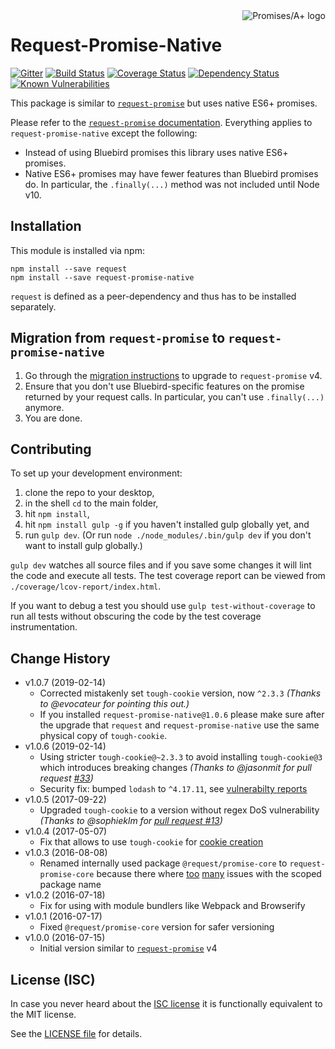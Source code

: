 <a href="http://promisesaplus.com/">
    <img src="https://promises-aplus.github.io/promises-spec/assets/logo-small.png" align="right" alt="Promises/A+ logo" />
</a>

# Request-Promise-Native

[![Gitter](https://img.shields.io/badge/gitter-join_chat-blue.svg?style=flat-square&maxAge=2592000)](https://gitter.im/request/request-promise?utm_source=badge&utm_medium=badge&utm_campaign=pr-badge&utm_content=badge)
[![Build Status](https://img.shields.io/travis/request/request-promise-native/master.svg?style=flat-square&maxAge=2592000)](https://travis-ci.org/request/request-promise-native)
[![Coverage Status](https://img.shields.io/coveralls/request/request-promise-native.svg?style=flat-square&maxAge=2592000)](https://coveralls.io/r/request/request-promise-native)
[![Dependency Status](https://img.shields.io/david/request/request-promise-native.svg?style=flat-square&maxAge=2592000)](https://david-dm.org/request/request-promise-native)
[![Known Vulnerabilities](https://snyk.io/test/npm/request-promise-native/badge.svg?style=flat-square&maxAge=2592000)](https://snyk.io/test/npm/request-promise-native)

This package is similar to [`request-promise`](https://www.npmjs.com/package/request-promise) but uses native ES6+ promises.

Please refer to the [`request-promise` documentation](https://www.npmjs.com/package/request-promise). Everything applies to `request-promise-native` except the following:
- Instead of using Bluebird promises this library uses native ES6+ promises.
- Native ES6+ promises may have fewer features than Bluebird promises do. In particular, the `.finally(...)` method was not included until Node v10.

## Installation

This module is installed via npm:

```
npm install --save request
npm install --save request-promise-native
```

`request` is defined as a peer-dependency and thus has to be installed separately.

## Migration from `request-promise` to `request-promise-native`

1. Go through the [migration instructions](https://github.com/request/request-promise#migration-from-v3-to-v4) to upgrade to `request-promise` v4.
2. Ensure that you don't use Bluebird-specific features on the promise returned by your request calls. In particular, you can't use `.finally(...)` anymore.
3. You are done.

## Contributing

To set up your development environment:

1. clone the repo to your desktop,
2. in the shell `cd` to the main folder,
3. hit `npm install`,
4. hit `npm install gulp -g` if you haven't installed gulp globally yet, and
5. run `gulp dev`. (Or run `node ./node_modules/.bin/gulp dev` if you don't want to install gulp globally.)

`gulp dev` watches all source files and if you save some changes it will lint the code and execute all tests. The test coverage report can be viewed from `./coverage/lcov-report/index.html`.

If you want to debug a test you should use `gulp test-without-coverage` to run all tests without obscuring the code by the test coverage instrumentation.

## Change History

- v1.0.7 (2019-02-14)
    - Corrected mistakenly set `tough-cookie` version, now `^2.3.3`
      *(Thanks to @evocateur for pointing this out.)*
    - If you installed `request-promise-native@1.0.6` please make sure after the upgrade that `request` and `request-promise-native` use the same physical copy of `tough-cookie`.
- v1.0.6 (2019-02-14)
    - Using stricter `tough-cookie@~2.3.3` to avoid installing `tough-cookie@3` which introduces breaking changes
      *(Thanks to @jasonmit for pull request [#33](https://github.com/request/request-promise-native/pull/33/))*
    - Security fix: bumped `lodash` to `^4.17.11`, see [vulnerabilty reports](https://snyk.io/vuln/search?q=lodash&type=npm)
- v1.0.5 (2017-09-22)
    - Upgraded `tough-cookie` to a version without regex DoS vulnerability
      *(Thanks to @sophieklm for [pull request #13](https://github.com/request/request-promise-native/pull/13))*
- v1.0.4 (2017-05-07)
    - Fix that allows to use `tough-cookie` for [cookie creation](https://github.com/request/request-promise#include-a-cookie)
- v1.0.3 (2016-08-08)
    - Renamed internally used package `@request/promise-core` to `request-promise-core` because there where [too](https://github.com/request/request-promise/issues/137) [many](https://github.com/request/request-promise/issues/141) issues with the scoped package name
- v1.0.2 (2016-07-18)
    - Fix for using with module bundlers like Webpack and Browserify
- v1.0.1 (2016-07-17)
    - Fixed `@request/promise-core` version for safer versioning
- v1.0.0 (2016-07-15)
    - Initial version similar to [`request-promise`](https://www.npmjs.com/package/request-promise) v4

## License (ISC)

In case you never heard about the [ISC license](http://en.wikipedia.org/wiki/ISC_license) it is functionally equivalent to the MIT license.

See the [LICENSE file](LICENSE) for details.
